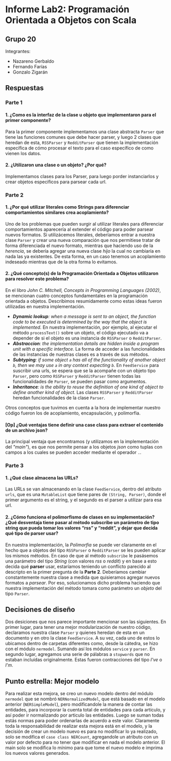 # Informe Lab2: Programación Orientada a Objetos con Scala

## Grupo 20

Integrantes:
* Nazareno Gerbaldo
* Fernando Farías
* Gonzalo Zigarán

## Respuestas

### Parte 1

#### 1. ¿Como es la interfaz de la clase u objeto que implementaron para el primer componente?

Para la primer componente implementamos una clase abstracta `Parser` que tiene las funciones comunes que debe hacer parser, y luego 2 clases que heredan de esta, `RSSParser` y `RedditParser` que tienen la implementación específica de cómo procesar el texto para el caso específico de como vienen los datos. 

#### 2. ¿Utilizaron una clase o un objeto? ¿Por qué?

Implementamos clases para los Parser, para luego porder instanciarlos y crear objetos especificos para parsear cada url.

### Parte 2

#### 1. ¿Por qué utilizar literales como Strings para diferenciar comportamientos similares crea acoplamiento? 

Uno de los problemas que pueden surgir al utilizar literales para diferenciar comportamientos aparecería al extender el código para poder parsear nuevos formatos. Si utilizácemos literales, deberíamos entrar a nuestra clase `Parser` y crear una nueva comparación que nos permitiese tratar de forma diferenciada el nuevo formato, mientras que haciendo uso de la *herencia*, se debería agregar una nueva clase *hijo* la cual no cambiaría en nada las ya existentes. De esta forma, en un caso tenemos un acoplamiento indeseado mientras que de la otra forma lo evitamos.

#### 2. ¿Qué concepto(s) de la Programación Orientada a Objetos utilizaron para resolver este problema?

En el libro *John C. Mitchell, Concepts in Programming Languages (2002)*, se mencionan cuatro conceptos fundamentales en la programación orientada a objetos. Describimos resumidamente como estas ideas fueron utilizadas en nuestra implementación.

- ***Dynamic lookup**: when a message is sent to an object, the function code to be executed is determined by the way that the object is implemented.* En nuestra implementación, por ejemplo, al ejecutar el método `processText()` sobre un objeto, el código ejecutado va a depender de si el objeto es una instancia de `RSSParser` o `RedditParser`. 
- ***Abstraccion**: the implementation details are hidden inside a program unit with a specific interface.* La forma de acceder a las funcionalidades de las instancias de nuestras clases es a través de sus métodos.
- ***Subtyping**: if some object `a` has all of the functionality of another object `b`, then we may use `a` in any context expecting `b`.* En `FeedService` para suscribir una urls, se espera que se la acompañe con un objeto tipo `Parser`, pero como `RSSParser` y `RedditParser` tienen todas las funcionalidades de `Parser`, se pueden pasar como argumentos.
- ***Inheritance**: is the ability to reuse the definition of one kind of object to define another kind of object.* Las clases `RSSParser` y `RedditParser` heredan funcionalidades de la clase `Parser`.

Otros conceptos que tuvimos en cuenta a la hora de implementar nuestro código fueron los de acoplamiento, encapsulación, y polimorfia.


#### [Op] ¿Qué ventajas tiene definir una case class para extraer el contenido de un archivo json?

La principal ventaja que encontramos (y utilizamos en la implementación del *"main"*), es que nos permite pensar a los objetos *json* como tuplas con campos a los cuales se pueden acceder mediante el operador `.`. 


### Parte 3

#### 1. ¿Qué clase almacena las URLs?

Las URLs se van almacenando en la clase `FeedService`, dentro del atributo `urls`, que es una `MutableList` que tiene pares de `(String, Parser)`, donde el primer argumento es el string, y el segundo es el parser a utilizar para esa url. 

#### 2. ¿Cómo funciona el polimorfismo de clases en su implementación? ¿Qué desventaja tiene pasar al método subscribe un parámetro de tipo string que pueda tomar los valores “rss” y “reddit”, y dejar que decida qué tipo de parser usar?

En nuestra implementación, la *Polimorfia* se puede ver claramente en el hecho que a objetos del tipo `RSSParser` o `RedditParser` se les pueden aplicar los mismos métodos.
En caso de que al método `subscribe` le pasásemos una parámetro del tipo *String* (con valores *rss* o *reddit*) y en base a esto decida qué **parser** usar, estaríamos teniendo un conflicto parecido al descripto en la primer pregunta de la **Parte 2**. Deberíamos cambiar constantemente nuestra clase a medida que quisieramos agregar nuevos formatos a *parsear*. Por eso, solucionamos dicho problema haciendo que nuestra implementación del método tomara como parámetro un *objeto* del tipo `Parser`.


## Decisiones de diseño

Dos desiciones que nos parece importante mencionar son las siguientes. En primer lugar, para tener una mejor modularización de nuestro código, declaramos nuestra clase `Parser` y quienes heredan de esta en un documento y en otro la clase `FeedService`. A su vez, cada uno de estos lo ubicamos dentro de carpetas diferentes como, desde la cátedra, se hizo con el módulo `nermodel`. Sumando así los módulos `service` y `parser`.
En segundo lugar, agregamos una serie de pálabras a `stopwords` que no estaban incluídas originalmente. Estas fueron contracciones del tipo *I've* o *I'm*.


## **Punto estrella:** Mejor modelo

Para realizar esta mejora, se creo un nuevo modelo dentro del módulo `nermodel` que se nombró `NERNormalizedModel`, que está basado en el modelo anterior (`NERSimpleModel`), pero modificandole la manera de contar las entidades, para incorporar la cuenta total de entidades para cada artículo, y así poder ir normalizando por articulo las entidades. Luego se suman todas estás normas para poder ordenarlas de acuerdo a este valor. Claramente toda la responsabilidad de realizar esta mejora está en el modelo, y la decisión de crear un modelo nuevo es para no modificar lo ya realizado, solo se modifica el `case class NERCount`, agregandole un atributo con un valor por defecto para no tener que modificar en nada el modelo anterior. El main solo se modifica lo mínimo para que tome el nuevo modelo e imprima los nuevos valores generados. 